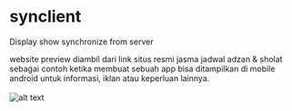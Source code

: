 # synclient
Display show synchronize from server

website preview diambil dari link situs resmi jasma jadwal adzan & sholat sebagai contoh ketika membuat sebuah app bisa ditampilkan di mobile android untuk informasi, iklan atau keperluan lainnya. <br /><br />
![alt text](https://dragino.000webhostapp.com/preview.jpg)
